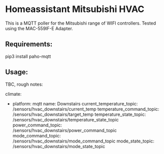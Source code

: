 # Homeassistant Mitsubishi HVAC
This is a MQTT poller for the Mitsubishi range of WIFI controllers. Tested using the MAC-559IF-E Adapter.


## Requirements:
pip3 install paho-mqtt

## Usage:
TBC, rough notes:

climate:
  - platform: mqtt
    name: Downstairs
    current_temperature_topic: /sensors/hvac_downstairs/current_temp
    temperature_command_topic: /sensors/hvac_downstairs/target_temp
    temperature_state_topic: /sensors/hvac_downstairs/temperature_state_topic
    power_command_topic: /sensors/hvac_downstairs/power_command_topic
    mode_command_topic: /sensors/hvac_downstairs/mode_command_topic
    mode_state_topic: /sensors/hvac_downstairs/mode_state_topic

